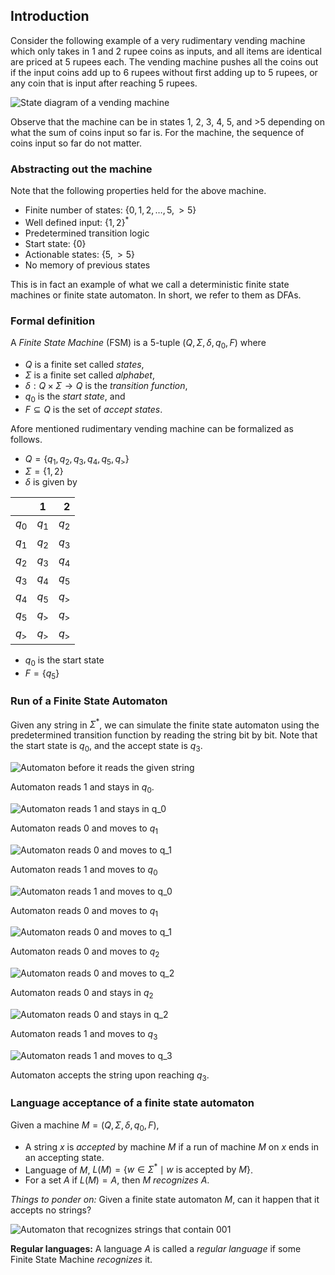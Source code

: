 ## Introduction

Consider the following example of a very rudimentary vending machine which only takes in 1 and 2 rupee coins as inputs, and all items are identical are priced at 5 rupees each. The vending machine pushes all the coins out if the input coins add up to 6 rupees without first adding up to 5 rupees, or any coin that is input after reaching 5 rupees.

![State diagram of a vending machine](images/VendingMachine.png)

Observe that the machine can be in states 1, 2, 3, 4, 5, and >5 depending on what the sum of coins input so far is. For the machine, the sequence of coins input so far do not matter.

### Abstracting out the machine

Note that the following properties held for the above machine.
- Finite number of states: $\{0,1,2, \ldots, 5, >5\}$
- Well defined input: $\{1,2\}^*$
- Predetermined transition logic
- Start state: $\{0\}$
- Actionable states: $\{5, >5\}$
- No memory of previous states

This is in fact an example of what we call a deterministic finite state machines or finite state automaton. In short, we refer to them as DFAs.

### Formal definition

A *Finite State Machine* (FSM) is a $5$-tuple $(Q, \Sigma, \delta, q_0, F)$ where
- $Q$ is a finite set called *states*,
- $\Sigma$ is a finite set called *alphabet*,
- $\delta: Q\times \Sigma \rightarrow Q$ is the *transition function*,
- $q_0$ is the *start state*, and
- $F\subseteq Q$ is the set of *accept states*.


Afore mentioned rudimentary vending machine can be formalized as follows.
- $Q = \{q_1, q_2, q_3, q_4, q_5, q_{>}\}$
- $\Sigma = \{1,2\}$
- $\delta$ is given by

| | 1 | 2 |
| :--- | :---: | ---:|
| $q_0$ | $q_1$ | $q_2$ |
| $q_1$ | $q_2$ | $q_3$|
| $q_2$ | $q_3$ | $q_4$|
| $q_3$ | $q_4$ | $q_5$|
| $q_4$ | $q_5$ | $q_{>}$|
| $q_5$ | $q_{>}$ | $q_{>}$|
| $q_{>}$ | $q_{>}$ | $q_{>}$|

- $q_0$ is the start state
- $F = \{q_5\}$

<!-- ![Finite State Automata representing the vending machine](images/FormalVendingMachine.png) --->

### Run of a Finite State Automaton
Given any string in $\Sigma^*$, we can simulate the finite state automaton using the predetermined transition function by reading the string bit by bit. Note that the start state is $q_0$, and the accept state is $q_3$.

![Automaton before it reads the given string](images/Step1.png)

Automaton reads 1 and stays in $q_0$.

![Automaton reads 1 and stays in $q_0$](images/Step2.png)

Automaton reads 0 and moves to $q_1$

![Automaton reads 0 and moves to $q_1$](images/Step3.png)

Automaton reads 1 and moves to $q_0$

![Automaton reads 1 and moves to $q_0$](images/Step4.png)

Automaton reads 0 and moves to $q_1$

![Automaton reads 0 and moves to $q_1$](images/Step5.png)

Automaton reads 0 and moves to $q_2$

![Automaton reads 0 and moves to $q_2$](images/Step6.png)

Automaton reads 0 and stays in $q_2$

![Automaton reads 0 and stays in $q_2$](images/Step7.png)

Automaton reads 1 and moves to $q_3$

![Automaton reads 1 and moves to $q_3$](images/Step8.png)

Automaton accepts the string upon reaching $q_3$.


### Language acceptance of a finite state automaton

Given a machine $M = (Q, \Sigma, \delta, q_0, F)$,
- A string $x$ is *accepted* by machine $M$ if a run of machine $M$ on $x$ ends in an accepting state.
- Language of $M$, $L(M) = \{w\in\Sigma^{*}\mid \text{$w$ is accepted by $M$}\}$.
- For a set $A$ if $L(M) = A$, then $M$ *recognizes* $A$.

*Things to ponder on:* Given a finite state automaton $M$, can it happen that it accepts no strings?

![Automaton that recognizes strings that contain 001](DFAfor001.png)

**Regular languages:** A language $A$ is called a *regular language* if some Finite State Machine *recognizes* it.



